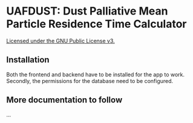 # UAFDUST: Dust Palliative Mean Particle Residence Time Calculator

[Licensed under the GNU Public License v3.](LICENSE)

## Installation

Both the frontend and backend have to be installed for the app to work. Secondly, the permissions for the database need to be configured.

## More documentation to follow

...
